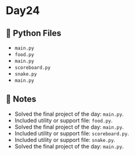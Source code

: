 # Day24

## 📄 Python Files
- `main.py`
- `food.py`
- `main.py`
- `scoreboard.py`
- `snake.py`
- `main.py`

## 📝 Notes
- Solved the final project of the day: `main.py`.
- Included utility or support file: `food.py`.
- Solved the final project of the day: `main.py`.
- Included utility or support file: `scoreboard.py`.
- Included utility or support file: `snake.py`.
- Solved the final project of the day: `main.py`.